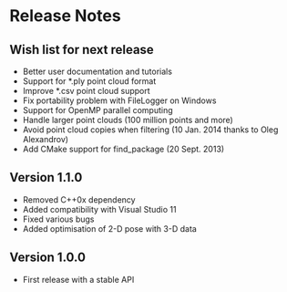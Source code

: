 Release Notes
=============

Wish list for next release
--------------------------

 * Better user documentation and tutorials
 * Support for *.ply point cloud format
 * Improve *.csv point cloud support
 * Fix portability problem with FileLogger on Windows
 * Support for OpenMP parallel computing
 * Handle larger point clouds (100 million points and more)
 * Avoid point cloud copies when filtering (10 Jan. 2014 thanks to Oleg Alexandrov)
 * Add CMake support for find_package (20 Sept. 2013)


Version 1.1.0
--------------

 * Removed C++0x dependency 
 * Added compatibility with Visual Studio 11
 * Fixed various bugs
 * Added optimisation of 2-D pose with 3-D data
 
Version 1.0.0
-------------

 * First release with a stable API
